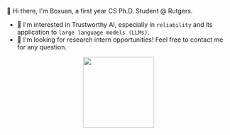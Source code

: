 👋 Hi there, I'm Boxuan, a first year CS Ph.D. Student @ Rutgers.
- 👀 I'm interested in Trustworthy AI, especially in `reliability` and its application to `large language models (LLMs)`.
- 💞 I'm looking for research intern opportunities! Feel free to contact me for any question.


<p align="center">
  <img height="160px" src="https://github-readme-stats.vercel.app/api?username=zbox1005&show_icons=true&theme=radical">
</p>

<!-- ![Boxuan's GitHub stats](https://github-readme-stats.vercel.app/api?username=zbox1005&show_icons=true&theme=radical) -->

<picture>
  <source media="(prefers-color-scheme: dark)" srcset="https://raw.githubusercontent.com/ZBox1005/ZBox1005/output/github-contribution-grid-snake-dark.svg">
  <source media="(prefers-color-scheme: light)" srcset="https://raw.githubusercontent.com/ZBox1005/ZBox1005/output/github-contribution-grid-snake.svg">
</picture>
